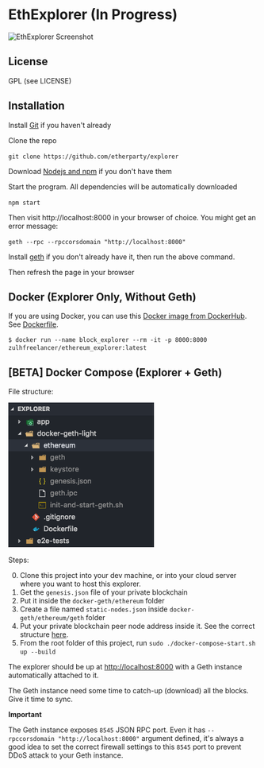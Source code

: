 # EthExplorer (In Progress)

![EthExplorer Screenshot](http://i.imgur.com/NHFYq0x.png)

## License

GPL (see LICENSE)

## Installation

Install [Git](https://git-scm.com/book/en/v2/Getting-Started-Installing-Git "Git installation") if you haven't already

Clone the repo

`git clone https://github.com/etherparty/explorer`

Download [Nodejs and npm](https://docs.npmjs.com/getting-started/installing-node "Nodejs install") if you don't have them

Start the program. All dependencies will be automatically downloaded

`npm start`

Then visit http://localhost:8000 in your browser of choice. You might get an error message:

`geth --rpc --rpccorsdomain "http://localhost:8000"`

Install [geth](https://github.com/ethereum/go-ethereum/wiki/Building-Ethereum "Geth install") if you don't already have it, then run the above command.

Then refresh the page in your browser

## Docker (Explorer Only, Without Geth)

If you are using Docker, you can use this [Docker image from DockerHub](https://hub.docker.com/r/zulhfreelancer/ethereum_explorer/). See [Dockerfile](Dockerfile).

```
$ docker run --name block_explorer --rm -it -p 8000:8000 zulhfreelancer/ethereum_explorer:latest
```

## [BETA] Docker Compose (Explorer + Geth)

File structure:

![](docs/docker-compose-tree.png)

Steps:

0. Clone this project into your dev machine, or into your cloud server where you want to host this explorer.
1. Get the `genesis.json` file of your private blockchain
2. Put it inside the `docker-geth/ethereum` folder
3. Create a file named `static-nodes.json` inside `docker-geth/ethereum/geth` folder
4. Put your private blockchain peer node address inside it. See the correct structure [here](https://github.com/ethereum/go-ethereum/wiki/Connecting-to-the-network#static-nodes).
5. From the root folder of this project, run `sudo ./docker-compose-start.sh up --build`

The explorer should be up at [http://localhost:8000](http://localhost:8000) with a Geth instance automatically attached to it.

The Geth instance need some time to catch-up (download) all the blocks. Give it time to sync.

**Important**

The Geth instance exposes `8545` JSON RPC port. Even it has `--rpccorsdomain "http://localhost:8000"` argument defined, it's always a good idea to set the correct firewall settings to this `8545` port to prevent DDoS attack to your Geth instance.
